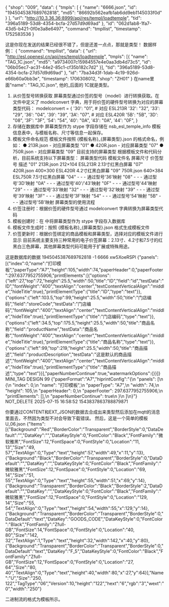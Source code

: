 {
  "shop": "009",
  "data": {
    "tmpls": [
      {
        "name": "6666.json",
        "id": "1945045387689762818",
        "md5": "86692b562eafb1ab6dd9eb1145033f0d"
      }
    ],
    "url": "http://10.3.36.36:8999/api/res/templ/loadtemple",
    "tid": "396a5189-53d8-4354-bcfa-27d57d9d69ad"
  },
  "id": "062d1ab8-1fa7-43d5-b421-0f0e3a8e6497",
  "command": "tmpllist",
  "timestamp": 1752583536
}

这是你现在发送的结果已经很不错了，但是还差一点点，那就是类型！
数据样例：
{
	"command": "tmpllist",
	"data": {
		"url": "http://esl.openesl.cn/api/res/templ/loadtemple",
		"tmpls": [{
			"name": "TAG_1C.json",
			"md5": "a9734007c15984557e4e0aa3db4d73c5",
			"id": "06b05ec7-ac31-44e2-85c1-cf35b182c7d2"
		}],
		"tid": "396a5189-53d8-4354-bcfa-27d57d9d69ad"
	},
	"id": "7ba34d3f-1dab-4c19-926d-e66b60a0bb3e",
	"timestamp": 1706308012,
	"shop": "ZH01"
}
在name里面"name": "TAG_1C.json",
他的_后面的 1C就是类型。

1. 从价签型号转换获取
屏幕类型通过价签的型号（model）进行转换获取。在  文件中定义了 modelconvert 字典，用于将价签的硬件型号转换为对应的屏幕类型代码：
modelconvert = {
    '30': "01",  # 对应 ESL213R
    '32': "32",
    '33': "29",
    '36': "04",
    '39': "39",
    '3A': "07",  # 对应 ESL420R
    '5B': "5B",
    '3D': "08",
    '3F': "3F",
    '54': "54",
    '40': "0A",
    '43': "0A",
    '44': "0F",
}
2. 存储在数据库中
屏幕类型作为 stype 字段存储在 nsb_esl_temple_info 模板信息表中，与模板名称、尺寸等信息一起保存。
3. 模板文件命名规范
模板文件按照 {模板名称}_{屏幕类型}.json 的格式命名，例如：
● 213R.json - 对应屏幕类型 "01"
● 420R.json - 对应屏幕类型 "07" 
● 750R.json - 对应屏幕类型 "09"
目前支持的屏幕类型
根据模板文件和代码分析，目前系统支持以下屏幕类型：
屏幕类型代码	模板文件名	屏幕尺寸	价签型号	描述
"01"	213R.json	212×104	ESL213R	2.13寸红黑白屏幕
"07"	420R.json	400×300	ESL420R	4.2寸红黑白屏幕
"09"	750R.json	640×384	ESL750R	7.5寸红黑白屏幕
"04"	-	-	-	通过型号'36'映射
"08"	-	-	-	通过型号'3D'映射
"0A"	-	-	-	通过型号'40'/'43'映射
"0F"	-	-	-	通过型号'44'映射
"29"	-	-	-	通过型号'33'映射
"32"	-	-	-	通过型号'32'映射
"39"	-	-	-	通过型号'39'映射
"3F"	-	-	-	通过型号'3F'映射
"54"	-	-	-	通过型号'54'映射
"5B"	-	-	-	通过型号'5B'映射
屏幕类型的使用流程
1. 价签注册时：根据价签的硬件型号通过 modelconvert 字典转换为屏幕类型代码
2. 模板创建时：在  中将屏幕类型作为 stype 字段存入数据库
3. 模板文件生成时：按照 {模板名称}_{屏幕类型}.json 格式生成模板文件
4. 价签更新时：根据价签绑定的商品模板和屏幕类型，选择对应的模板文件进行显示
目前系统主要支持三种常用的电子价签屏幕：2.13寸、4.2寸和7.5寸的红黑白三色屏幕，其他屏幕类型代码可能用于扩展或特殊用途。



这是数据库的数据
1945045387689762818	-1	6666	xw5XoeRSPl	{"panels":[{"index":0,"name":"打印模板","paperType":"A7","height":105,"width":74,"paperHeader":0,"paperFooter":297.6377952755906,"printElements":[{"options":{"left":27,"top":72,"height":25.5,"width":50,"title":"ID","field":"id","testData":"ID","fontWeight":"400","textAlign":"center","textContentVerticalAlign":"middle","hideTitle":true},"printElementType":{"title":"ID","type":"text"}},{"options":{"left":103.5,"top":99,"height":25.5,"width":50,"title":"门店编码","field":"storeCode","testData":"门店编码","fontWeight":"400","textAlign":"center","textContentVerticalAlign":"middle","hideTitle":true},"printElementType":{"title":"门店编码","type":"text"}},{"options":{"left":34.5,"top":175.5,"height":25.5,"width":50,"title":"商品名称","field":"productName","testData":"商品名称","fontWeight":"400","textAlign":"center","textContentVerticalAlign":"middle","hideTitle":true},"printElementType":{"title":"商品名称","type":"text"}},{"options":{"left":99,"top":219,"height":25.5,"width":50,"title":"商品描述","field":"productDescription","testData":"这是默认的商品描述","fontWeight":"400","textAlign":"center","textContentVerticalAlign":"middle","hideTitle":true},"printElementType":{"title":"商品描述","type":"text"}}],"paperNumberContinue":true,"watermarkOptions":{}}]}	MINI_TAG	DESIGN	99	{"paperFormat":"A7","hiprintConfig":"{\n  \"panels\": [\n    {\n      \"index\": 0,\n      \"name\": \"打印模板\",\n      \"paperType\": \"A7\",\n      \"width\": 74,\n      \"height\": 105,\n      \"paperHeader\": 0,\n      \"paperFooter\": 297.6377952755906,\n      \"printElements\": [],\n      \"paperNumberContinue\": true\n    }\n  ]\n}"}	NOT_DELETE	2025-07-15 16:58:52	1543837863788879871		

你要通过CONTENT和EXT_JSON的数据去合成出来类型然后添加在mqtt的消息里面去，不然因为类型不对会导致下载错误。
然后，这是一个简单的模板U_06.json
{"Items":[{"Background":"Red","BorderColor":"Transparent","BorderStyle":0,"DataDefault":"","DataKey":"","DataKeyStyle":0,"FontColor":"Black","FontFamily":"微软雅黑","FontSize":12,"FontSpace":0,"FontStyle":0,"Location":"11, 13","Size":"49, 57","TextAlign":0,"Type":"text","height":57,"width":49,"x":11,"y":13},{"Background":"Black","BorderColor":"Transparent","BorderStyle":0,"DataDefault":"","DataKey":"","DataKeyStyle":0,"FontColor":"Black","FontFamily":"微软雅黑","FontSize":12,"FontSpace":0,"FontStyle":0,"Location":"69, 14","Size":"51, 55","TextAlign":0,"Type":"text","height":55,"width":51,"x":69,"y":14},{"Background":"Transparent","BorderColor":"Black","BorderStyle":2,"DataDefault":"","DataKey":"","DataKeyStyle":0,"FontColor":"Black","FontFamily":"微软雅黑","FontSize":12,"FontSpace":0,"FontStyle":0,"Location":"129, 14","Size":"55, 54","TextAlign":0,"Type":"text","height":54,"width":55,"x":129,"y":14},{"Background":"Transparent","BorderColor":"Transparent","BorderStyle":0,"DataDefault":"text","DataKey":"GOODS_CODE","DataKeyStyle":0,"FontColor":"Black","FontFamily":"Zfull-GB","FontSize":14,"FontSpace":0,"FontStyle":0,"Location":"40, 80","Size":"142, 32","TextAlign":1,"Type":"text","height":32,"width":142,"x":40,"y":80},{"Background":"Transparent","BorderColor":"Transparent","BorderStyle":0,"DataDefault":"text","DataKey":"F_5","DataKeyStyle":0,"FontColor":"Black","FontFamily":"Zfull-GB","FontSize":12,"FontSpace":0,"FontStyle":0,"Location":"27, 64","Size":"80, 40","TextAlign":0,"Type":"text","height":40,"width":80,"x":27,"y":64}],"Name":"U","Size":"250, 122","TagType":"06","Version":10,"height":"122","hext":"6","rgb":"3","wext":"0","width":"250"}

二进制流的格式为模板所示。
